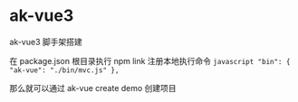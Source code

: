 # ak-vue3

ak-vue3 脚手架搭建

在 package.json 根目录执行 npm link 注册本地执行命令
`javascript "bin": { "ak-vue": "./bin/mvc.js" }, `

那么就可以通过 ak-vue create demo 创建项目
